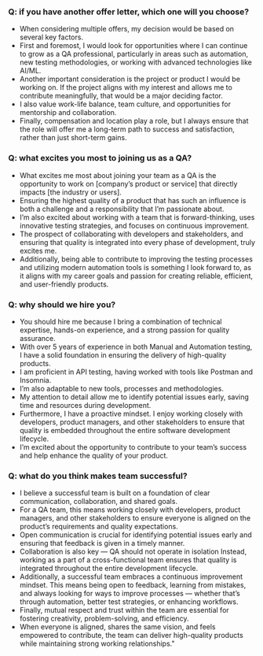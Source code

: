 ### Q: if you have another offer letter, which one will you choose?
- When considering multiple offers, my decision would be based on several key factors. 
- First and foremost, I would look for opportunities where I can continue to grow as a QA professional, 
  particularly in areas such as automation, new testing methodologies, or working with advanced technologies 
  like AI/ML.
- Another important consideration is the project or product I would be working on. If the project aligns with 
  my interest and allows me to contribute meaningfully, that would be a major deciding factor. 
- I also value work-life balance, team culture, and opportunities for mentorship and collaboration. 
- Finally, compensation and location play a role, but I always ensure that the role will offer me a long-term path 
  to success and satisfaction, rather than just short-term gains.


### Q: what excites you most to joining us as a QA?
- What excites me most about joining your team as a QA is the opportunity to work on [company’s product or service] 
  that directly impacts [the industry or users]. 
- Ensuring the highest quality of a product that has such an influence is both a challenge and a responsibility 
  that I’m passionate about.
- I’m also excited about working with a team that is forward-thinking, uses innovative testing strategies, and 
  focuses on continuous improvement. 
- The prospect of collaborating with developers and stakeholders, and ensuring that quality is integrated into every 
  phase of development, truly excites me. 
- Additionally, being able to contribute to improving the testing processes and utilizing modern automation tools is
  something I look forward to, as it aligns with my career goals and passion for creating reliable, efficient, and user-friendly products.


### Q: why should we hire you? 
- You should hire me because I bring a combination of technical expertise, hands-on experience, and a strong 
  passion for quality assurance. 
- With over 5 years of experience in both Manual and Automation testing, I have a solid foundation in ensuring 
  the delivery of high-quality products. 
- I am proficient in API testing, having worked with tools like Postman and Insomnia.
- I’m also adaptable to new tools, processes and methodologies. 
- My attention to detail allow me to identify potential issues early, saving time and resources during development.
- Furthermore, I have a proactive mindset. I enjoy working closely with developers, product managers, and 
  other stakeholders to ensure that quality is embedded throughout the entire software development lifecycle. 
- I’m excited about the opportunity to contribute to your team’s success and help enhance the quality of your product.


### Q: what do you think makes team successful?
- I believe a successful team is built on a foundation of clear communication, collaboration, and shared goals. 
- For a QA team, this means working closely with developers, product managers, and other stakeholders to ensure 
  everyone is aligned on the product’s requirements and quality expectations.
- Open communication is crucial for identifying potential issues early and ensuring that feedback is given in a 
  timely manner. 
- Collaboration is also key — QA should not operate in isolation Instead, working as a part of a cross-functional team 
  ensures that quality is integrated throughout the entire development lifecycle.
- Additionally, a successful team embraces a continuous improvement mindset. This means being open to feedback, 
  learning from mistakes, and always looking for ways to improve processes — whether that’s through automation, 
  better test strategies, or enhancing workflows. 
- Finally, mutual respect and trust within the team are essential for fostering creativity, problem-solving, 
  and efficiency.
- When everyone is aligned, shares the same vision, and feels empowered to contribute, the team can deliver 
  high-quality products while maintaining strong working relationships."